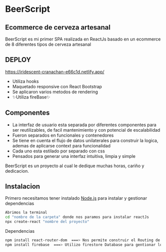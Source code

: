 # BeerScript
## Ecommerce de cerveza artesanal



BeerScript es mi primer SPA realizada en ReactJs basado en un ecommerce de 8 diferentes tipos de cerveza artesanal
## DEPLOY
https://iridescent-cranachan-e66c1d.netlify.app/

- Utiliza hooks
-   Maquetado responsive con React Bootstrap
-   Se aplicaron varios metodos de rendering
- ✨Utiliza fireBase✨
## Componentes

- La interfaz de usuario esta separada por diferentes componentes para ser reutilizables, de facil mantenimiento y con potencial de escalabilidad 
- Fueron separados en funcionales y contenedores
- Se tiene en cuenta el flujo de datos unilaterales para construir la logica, ademas de aplicarse context para funcionalidad
- Cada uno esta estilado por separado con css
- Pensados para generar una interfaz intuitiva, limpia y simple


BeerScript es un proyecto al cual le dedique muchas horas, cariño y dedicacion.



## Instalacion

Primero necesitamos tener instalado [Node.js](https://nodejs.org/) para instalar y gestionar dependencias



```sh
Abrimos la terminal 
cd "nombre de la carpeta" donde nos paramos para instalar reactJs
npx create-react "nombre del proyecto"
```

Dependencias

```sh
npm install react-router-dom  ===> Nos permite construir el Routing de la pagina 
npm install firebase  ===> Utilizo firestore Database para gentionar los productos y generar ordenes de compra y el Store de imagenes para mejorar el rendimiento
```

